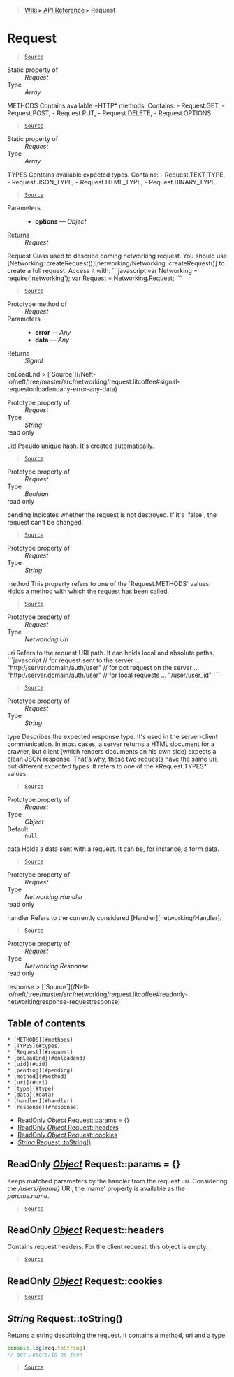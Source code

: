 > [Wiki](Home) ▸ [API Reference](API-Reference) ▸ **Request**

Request
=======

> [`Source`](/Neft-io/neft/tree/master/src/networking/request.litcoffee#request)

<dl><dt>Static property of</dt><dd><i>Request</i></dd><dt>Type</dt><dd><i>Array</i></dd></dl>
METHODS
Contains available *HTTP* methods.
Contains:
 - Request.GET,
 - Request.POST,
 - Request.PUT,
 - Request.DELETE,
 - Request.OPTIONS.

> [`Source`](/Neft-io/neft/tree/master/src/networking/request.litcoffee#array-requestmethods)

<dl><dt>Static property of</dt><dd><i>Request</i></dd><dt>Type</dt><dd><i>Array</i></dd></dl>
TYPES
Contains available expected types.
Contains:
 - Request.TEXT_TYPE,
 - Request.JSON_TYPE,
 - Request.HTML_TYPE,
 - Request.BINARY_TYPE.

> [`Source`](/Neft-io/neft/tree/master/src/networking/request.litcoffee#array-requesttypes)

<dl><dt>Parameters</dt><dd><ul><li><b>options</b> — <i>Object</i></li></ul></dd><dt>Returns</dt><dd><i>Request</i></dd></dl>
Request
Class used to describe coming networking request.
You should use [Networking::createRequest()][networking/Networking::createRequest()]
to create a full request.
Access it with:
```javascript
var Networking = require('networking');
var Request = Networking.Request;
```

> [`Source`](/Neft-io/neft/tree/master/src/networking/request.litcoffee#request-requestobject-options)

<dl><dt>Prototype method of</dt><dd><i>Request</i></dd><dt>Parameters</dt><dd><ul><li><b>error</b> — <i>Any</i></li><li><b>data</b> — <i>Any</i></li></ul></dd><dt>Returns</dt><dd><i>Signal</i></dd></dl>
onLoadEnd
> [`Source`](/Neft-io/neft/tree/master/src/networking/request.litcoffee#signal-requestonloadendany-error-any-data)

<dl><dt>Prototype property of</dt><dd><i>Request</i></dd><dt>Type</dt><dd><i>String</i></dd><dt>read only</dt></dl>
uid
Pseudo unique hash. It's created automatically.

> [`Source`](/Neft-io/neft/tree/master/src/networking/request.litcoffee#readonly-string-requestuid)

<dl><dt>Prototype property of</dt><dd><i>Request</i></dd><dt>Type</dt><dd><i>Boolean</i></dd><dt>read only</dt></dl>
pending
Indicates whether the request is not destroyed.
If it's `false`, the request can't be changed.

> [`Source`](/Neft-io/neft/tree/master/src/networking/request.litcoffee#readonly-boolean-requestpending)

<dl><dt>Prototype property of</dt><dd><i>Request</i></dd><dt>Type</dt><dd><i>String</i></dd></dl>
method
This property refers to one of the `Request.METHODS` values.
Holds a method with which the request has been called.

> [`Source`](/Neft-io/neft/tree/master/src/networking/request.litcoffee#string-requestmethod)

<dl><dt>Prototype property of</dt><dd><i>Request</i></dd><dt>Type</dt><dd><i>Networking.Uri</i></dd></dl>
uri
Refers to the request URI path.
It can holds local and absolute paths.
```javascript
// for request sent to the server ...
"http://server.domain/auth/user"
// for got request on the server ...
"http://server.domain/auth/user"
// for local requests ...
"/user/user_id"
```

> [`Source`](/Neft-io/neft/tree/master/src/networking/request.litcoffee#networkinguri-requesturi)

<dl><dt>Prototype property of</dt><dd><i>Request</i></dd><dt>Type</dt><dd><i>String</i></dd></dl>
type
Describes the expected response type.
It's used in the server-client communication.
In most cases, a server returns a HTML document for a crawler, but client
(which renders documents on his own side) expects a clean JSON response.
That's why, these two requests have the same uri, but different expected types.
It refers to one of the *Request.TYPES* values.

> [`Source`](/Neft-io/neft/tree/master/src/networking/request.litcoffee#string-requesttype)

<dl><dt>Prototype property of</dt><dd><i>Request</i></dd><dt>Type</dt><dd><i>Object</i></dd><dt>Default</dt><dd><code>null</code></dd></dl>
data
Holds a data sent with a request.
It can be, for instance, a form data.

> [`Source`](/Neft-io/neft/tree/master/src/networking/request.litcoffee#object-requestdata--null)

<dl><dt>Prototype property of</dt><dd><i>Request</i></dd><dt>Type</dt><dd><i>Networking.Handler</i></dd><dt>read only</dt></dl>
handler
Refers to the currently considered [Handler][networking/Handler].

> [`Source`](/Neft-io/neft/tree/master/src/networking/request.litcoffee#readonly-networkinghandler-requesthandler)

<dl><dt>Prototype property of</dt><dd><i>Request</i></dd><dt>Type</dt><dd><i>Networking.Response</i></dd><dt>read only</dt></dl>
response
> [`Source`](/Neft-io/neft/tree/master/src/networking/request.litcoffee#readonly-networkingresponse-requestresponse)

## Table of contents
    * [METHODS](#methods)
    * [TYPES](#types)
    * [Request](#request)
    * [onLoadEnd](#onloadend)
    * [uid](#uid)
    * [pending](#pending)
    * [method](#method)
    * [uri](#uri)
    * [type](#type)
    * [data](#data)
    * [handler](#handler)
    * [response](#response)
  * [ReadOnly *Object* Request::params = {}](#readonly-object-requestparams--)
  * [ReadOnly *Object* Request::headers](#readonly-object-requestheaders)
  * [ReadOnly *Object* Request::cookies](#readonly-object-requestcookies)
  * [*String* Request::toString()](#string-requesttostring)

ReadOnly [*Object*](/Neft-io/neft/wiki/Utils-API.md#boolean-isobjectany-value) Request::params = {}
--------------------------------------

Keeps matched parameters by the handler from the request uri.
Considering the */users/{name}* URI,
the 'name' property is available as the *params.name*.

> [`Source`](/Neft-io/neft/tree/master/src/networking/request.litcoffee#readonly-object-requestparams--)

ReadOnly [*Object*](/Neft-io/neft/wiki/Utils-API.md#boolean-isobjectany-value) Request::headers
----------------------------------

Contains request headers.
For the client request, this object is empty.

> [`Source`](/Neft-io/neft/tree/master/src/networking/request.litcoffee#readonly-object-requestheaders)

ReadOnly [*Object*](/Neft-io/neft/wiki/Utils-API.md#boolean-isobjectany-value) Request::cookies
----------------------------------

> [`Source`](/Neft-io/neft/tree/master/src/networking/request.litcoffee#readonly-object-requestcookies)

*String* Request::toString()
----------------------------

Returns a string describing the request.
It contains a method, uri and a type.
```javascript
console.log(req.toString);
// get /users/id as json
```

> [`Source`](/Neft-io/neft/tree/master/src/networking/request.litcoffee#string-requesttostring)

